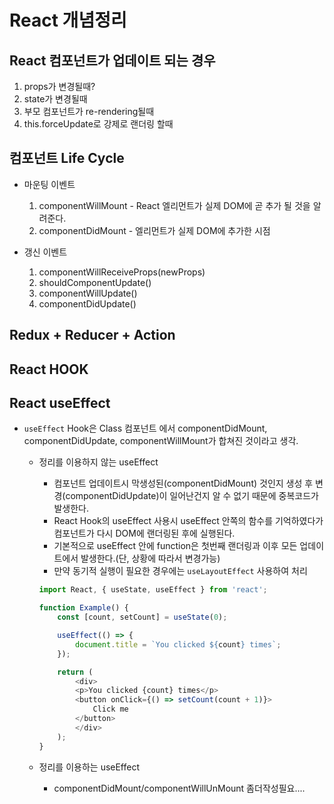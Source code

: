 # React 개념정리

## React 컴포넌트가 업데이트 되는 경우
 1. props가 변경될때?
 2. state가 변경될때
 3. 부모 컴포넌트가 re-rendering될때
 4. this.forceUpdate로 강제로 랜더링 할때

## 컴포넌트 Life Cycle
- 마운팅 이벤트
  1. componentWillMount - React 엘리먼트가 실제 DOM에 곧 추가 될 것을 알려준다.
  2. componentDidMount - 엘리먼트가 실제 DOM에 추가한 시점

- 갱신 이벤트
  1. componentWillReceiveProps(newProps)
  2. shouldComponentUpdate()
  3. componentWillUpdate()
  4. componentDidUpdate()

## Redux + Reducer + Action


## React HOOK


## React useEffect

- `useEffect` Hook은 Class 컴포넌트 에서 componentDidMount, componentDidUpdate, componentWillMount가 합쳐진 것이라고 생각.
  - 정리를 이용하지 않는 useEffect
    - 컴포넌트 업데이트시 막생성된(componentDidMount) 것인지 생성 후 변경(componentDidUpdate)이 일어난건지 알 수 없기 때문에 중복코드가 발생한다.
    - React Hook의 useEffect 사용시 useEffect 안쪽의 함수를 기억하였다가 컴포넌트가 다시 DOM에 랜더링된 후에 실행된다.
    - 기본적으로 useEffect 안에 function은 첫번째 랜더링과 이후 모든 업데이트에서 발생한다.(단, 상황에 따라서 변경가능)
    - 만약 동기적 실행이 필요한 경우에는 `useLayoutEffect` 사용하여 처리
    ```javascript
    import React, { useState, useEffect } from 'react';

    function Example() {
        const [count, setCount] = useState(0);

        useEffect(() => {
            document.title = `You clicked ${count} times`;
        });

        return (
            <div>
            <p>You clicked {count} times</p>
            <button onClick={() => setCount(count + 1)}>
                Click me
            </button>
            </div>
        );
    }
    ```

  - 정리를 이용하는 useEffect
    - componentDidMount/componentWillUnMount 좀더작성필요....